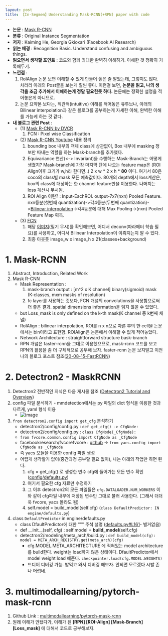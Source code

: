 ```yaml
---
layout: post
title: 【In-Segmen】Understanding Mask-RCNN(+RPN) paper with code 
---
```


- **논문** : [Mask R-CNN](https://arxiv.org/pdf/1703.06870.pdf)
- **분류** : Original Instance Segmentation
- **저자** : Kaiming He, Georgia Gkioxari (Facebook AI Research)
- **읽는 배경** : Recognition Basic. Understand confusing and ambiguous things.
- **읽으면서 생각할 포인트** : 코드와 함께 최대한 완벽히 이해하기. 이해한 것 정확히 기록해두기.
- **느낀점**  : 
  1. RoIAlign 논문 보면 이해할 수 있게 만들어 놓은 줄 알았는데, 그렇지도 않다. 차라리 아래의 Post글을 보는게 훨씬 좋다. 이런걸 보면, **논문을 읽고, 나의 생각을 조금 추가해서 이해하는게 정말 필요한듯 하다.** 논문에는 정확한 설명을 적어놓은게 아니므로. 
  2. 논문 요약본 보다는, 직관적(intuitive) 이해를 적어놓은 유투브나, 아래의 Bilinear interpolation과 같은 블로그를 공부하는게 자세한 이해, 완벽한 이해를 가능케 하는 것 같다.
- **내 블로그 관련 Post** : 
  - (1) [Mask R-CNN by DVCR](https://junha1125.github.io/blog/artificial-intelligence/2020-09-01-1mask-rcnn/) 
    1. FCN : Pixel wise Classification 
  - (2) [Mask R-CNN Youtube](https://junha1125.github.io/blog/artificial-intelligence/2020-04-13-1mask-rcnn/) 내용 정리
    1. bounding box 내부의 객체 class에 상관없이, Box 내부에 masking 정보만 따내는 역할을 하는 Mask-branch를 추가했다. 
    2. Equivariance 연산(<-> Invariant)을 수행하는 Mask-Branch는 어떻게 생겼지? Mask-branch에 가장 마지막 단에 나오는 feature map은 (ROI Align이후 크기가 w,h라 한다면..) 2 x w \* 2 x h \* **80** 이다. 여기서 80은 coco의 class별 mask 모든 예측값이다. 80개의 depth에서 loss계산은, box의 class에 대상하는 한 channel feature만을 이용한다. 나머지는 loss 계산시 무시됨. 
    3. ROI Align 이란? : Input-EachROI. output-7x7(nxn) Pooled Feature. nxn등분(첫번째 quantization)->각4등분(두번째 quantization)->[Bilinear interpolation](https://towardsdatascience.com/understanding-region-of-interest-part-2-roi-align-and-roi-warp-f795196fc193)->각4등분에 대해 Max Pooling->(nxn) Pooled Feature Map 획득.
  - (3) [FCN ](https://junha1125.github.io/blog/artificial-intelligence/2020-04-12-paper-FCN/)
    1. 해당 [이미지](https://github.com/junha1125/Imgaes_For_GitBlog/blob/master/2020-04-12/fully-conv-network-for-semeantic-segmentation_15.jpg?raw=true)(필기 무시)를 확인해보면, 어디서 deconv(파라메터 학습 필요)를 사용하고, 어디서 Bilinear Interpolation이 이뤄지는지 알 수 있다. 
    2. 최종 아웃풋 image_w x image_h x 21(classes+background)



# 1. Mask-RCNN

1. Abstract, Introduction, Related Work
2. Mask R-CNN
   - Mask Representation :
     1. mask-branch output : \[m^2 x K channel\] binary(sigmoid) mask (K-classes, mxm masks of resolution)
     2. fc layer를 사용하는 것보다, FCN 개념의 convolutions을 사용함으로써 더 좋은 결과. spatial dimensions information을 읽지 않을 수 있었다. 
   - but Loss_mask is only defined on the k-th mask(K channel 중 k번째 채널)
   - RoIAlign :  bilinear interpolation, ROI를 n x n으로 자른 후의 한 cell을 논문에서는 bin이라고 표현함. ROIAlign은 논문에서 이해할 수 없게 적어놓았다. 
   - Network Architecture :  straightforward structure bask-branch
   - RPN 개념은 faster-rcnn을 그대로 이용했으므로, mask-rcnn 코드를 보고 RPN의 활용을 좀 더 구체적으로 공부해 보자. faster-rcnn 논문 보지말고 이전 나의 블로그 포스트 참조([20-08-15-FastRCNN](https://junha1125.github.io/blog/artificial-intelligence/2020-08-15-1FastRCNN/))



# 2. Detectron2 - MaskRCNN

1. Detectron2 전반적인 지식은 다음 게시물 참조 ([Detectron2 Tutorial and Overview](https://junha1125.github.io/blog/pytorch-docker-git/2021-01-31-Detectron2/))
2. config 파일 분석하기 - mmdetection에서는 py 파일의 dict 형식을 이용한 것과 다르게, yaml 형식 이용
   - ![image](https://user-images.githubusercontent.com/46951365/106410797-09a36d80-6487-11eb-805d-ead089ce5951.png)
3. `from detectron2.config import get_cfg` 분석하기
   - detectron2/config/config.py : `def get_cfg() -> CfgNode:`
   - detectron2/config/config.py : `class CfgNode(_CfgNode):`
   - `from fvcore.common.config import CfgNode as _CfgNode` 
   - facebookresearch/fvcorefvcore : [github](https://github.com/facebookresearch/fvcore/blob/master/fvcore/common/config.py) -> `from yacs.config import CfgNode as _CfgNode`
   - 즉 yacs 모듈을 이용한 config 파일 생성
   - 어렵게 생각할거 없이(중간과정 공부할 필요 없이), 나는 아래의 작업만 하면 된다. 
     1. cfg = get_cfg() 로 생성한 변수 cfg에 들어가는 모든 변수 확인 ([config/defaults.py](https://github.com/facebookresearch/detectron2/blob/master/detectron2/config/defaults.py))
     2. 여기서 필요한 cfg 자료만 수정하기
     3. 그 이후 detectron2의 모든 파일들은 `cfg.DATALOADER.NUM_WORKERS` 이와 같이 cfg파일 내부에 저장된 변수만 그대로 불러 사용한다. (그래서 더더욱 fvcore, yacs 몰라도 됨)
     4. self.model = build_model(self.cfg) (`class DefaultPredictor: IN engine/defaults.py`)
4. class `DefaultPredictor` in engine/defaults.py
   - class DfaultPredictor에 대한 """ 주석 설명 ([defaults.py#L161](https://github.com/facebookresearch/detectron2/blob/master/detectron2/engine/defaults.py#L161)- 별거없음)
   - def \_\_init\_\_(self, cfg) : self.model = **build_model**(self.cfg)
   - detectron2/modeling/meta_arch/build.py : `def build_model(cfg): model = META_ARCH_REGISTRY.get(meta_arch)(cfg) `
     - cfg.MODEL.META_ARCHITECTURE 에 적혀있는 model architecture 를 build한다. weight는 load하지 않은 상태이다. DfaultPredictor에서 model weight load 해준다. `checkpointer.load(cfg.MODEL.WEIGHTS)`
     - 드디어 디버깅 가능. 밥먹고 와서 디버깅 해보자. 안되면 모르겠다 시발 존나 어렵네.

# 3. multimodallearning/pytorch-mask-rcnn

1. Github Link : [multimodallearning/pytorch-mask-rcnn](multimodallearning/pytorch-mask-rcnn)
2. 원래 이해가 안됐다가, 이해가 된 **[RPN] [ROI-Align] [Mask-Branch] [Loss_mask]** 에 대해서 코드로 공부해보자. 